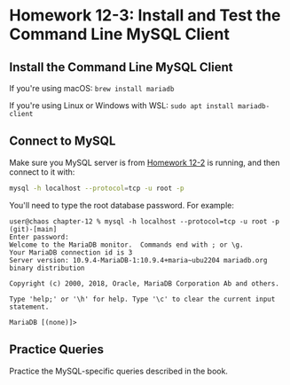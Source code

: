 # Homework 12-3: Install and Test the Command Line MySQL Client

## Install the Command Line MySQL Client

If you're using macOS: `brew install mariadb`

If you're using Linux or Windows with WSL: `sudo apt install mariadb-client`

## Connect to MySQL

Make sure you MySQL server is from [Homework 12-2](./homework-12-2.md) is running, and then connect to it with:

```sh
mysql -h localhost --protocol=tcp -u root -p
```

You'll need to type the root database password. For example:

```
user@chaos chapter-12 % mysql -h localhost --protocol=tcp -u root -p                                                                                    (git)-[main] 
Enter password: 
Welcome to the MariaDB monitor.  Commands end with ; or \g.
Your MariaDB connection id is 3
Server version: 10.9.4-MariaDB-1:10.9.4+maria~ubu2204 mariadb.org binary distribution

Copyright (c) 2000, 2018, Oracle, MariaDB Corporation Ab and others.

Type 'help;' or '\h' for help. Type '\c' to clear the current input statement.

MariaDB [(none)]> 
```

## Practice Queries

Practice the MySQL-specific queries described in the book.